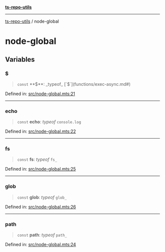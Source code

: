 [**ts-repo-utils**](README.md)

---

[ts-repo-utils](README.md) / node-global

# node-global

## Variables

### $

> `const` **$**: _typeof_ [`$`](functions/exec-async.md#)

Defined in: [src/node-global.mts:21](https://github.com/noshiro-pf/ts-repo-utils/blob/main/src/node-global.mts#L21)

---

### echo

> `const` **echo**: _typeof_ `console.log`

Defined in: [src/node-global.mts:22](https://github.com/noshiro-pf/ts-repo-utils/blob/main/src/node-global.mts#L22)

---

### fs

> `const` **fs**: _typeof_ `fs_`

Defined in: [src/node-global.mts:25](https://github.com/noshiro-pf/ts-repo-utils/blob/main/src/node-global.mts#L25)

---

### glob

> `const` **glob**: _typeof_ `glob_`

Defined in: [src/node-global.mts:26](https://github.com/noshiro-pf/ts-repo-utils/blob/main/src/node-global.mts#L26)

---

### path

> `const` **path**: _typeof_ `path_`

Defined in: [src/node-global.mts:24](https://github.com/noshiro-pf/ts-repo-utils/blob/main/src/node-global.mts#L24)
